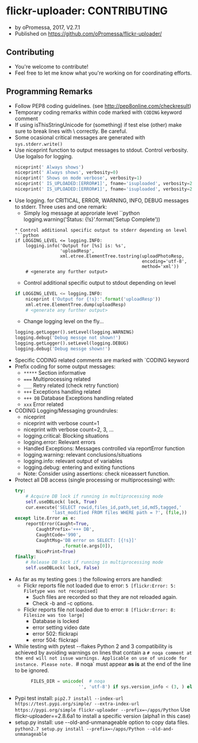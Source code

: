 # flickr-uploader: CONTRIBUTING
* by oPromessa, 2017, V2.7.1
* Published on https://github.com/oPromessa/flickr-uploader/

## Contributing
* You're welcome to contribute!
* Feel free to let me know what you're working on for coordinating efforts.

## Programming Remarks
* Follow PEP8 coding guidelines. (see http://pep8online.com/checkresult)
* Temporary coding remarks within code marked with `CODING` keyword comment
* If using isThisStringUnicode for (something) if test else (other) make
  sure to break lines with \ correctly. Be careful.
* Some ocasional critical messages are generated with `sys.stderr.write()`
* Use niceprint function to output messages to stdout. Control verbosity. Use logalso for logging.
  ```python
  niceprint(' Always shows')
  niceprint(' Always shows', verbosity=0)
  niceprint(' Shows on mode verbose', verbosity=1)
  niceprint(' IS_UPLOADED:[ERROR#1]', fname='isuploaded', verbosity=2)
  niceprint(' IS_UPLOADED:[ERROR#1]', fname='isuploaded', verbosity=2, logalso=logging.ERROR)
  ```
* Use logging. for CRITICAL, ERROR, WARNING, INFO, DEBUG messages to stderr.
  Three uses and one remark:
   * Simply log message at approriate level
   ``python
   logging.warning('Status: {!s}'.format('Setup Complete'))
   ```
   * Control additional specific output to stderr depending on level
   ```python
   if LOGGING_LEVEL <= logging.INFO:
       logging.info('Output for [%s] is: %s',
                    'uploadResp',
                    xml.etree.ElementTree.tostring(uploadPhotoResp,
                                                   encoding='utf-8',
                                                   method='xml'))
       # <generate any further output>
   ```
   * Control additional specific output to stdout depending on level
   ```python
   if LOGGING_LEVEL <= logging.INFO:
       niceprint ('Output for {!s}:'.format('uploadResp'))
       xml.etree.ElementTree.dump(uploadResp)
       # <generate any further output>
   ```
   * Change logging level on the fly...
   ```python
   logging.getLogger().setLevel(logging.WARNING)
   logging.debug('Debug messge not shown!')
   logging.getLogger().setLevel(logging.DEBUG)
   logging.debug('Debug messge shown!')
   ```
* Specific CODING related comments are marked with `CODING keyword
* Prefix coding for some output messages:
   * `*****`   Section informative
   * `===`     Multiprocessing related
   * `___`     Retry related (check retry function)
   * `+++`     Exceptions handling related
   * `+++ DB`  Database Exceptions handling related
   * `xxx`     Error related
* CODING Logging/Messaging groundrules:
   * niceprint
   * niceprint with verbose count=1
   * niceprint with verbose count=2, 3, ...
   * logging.critical: Blocking situations
   * logging.error: Relevant errors
   * Handled Exceptions: Messages controlled via reportError function
   * logging.warning: relevant conclusions/situations
   * logging.info: relevant output of variables
   * logging.debug: entering and exiting functions
   * Note: Consider using assertions: check niceassert function.
* Protect all DB access (single processing or multiprocessing) with:
    ```python
    try:
        # Acquire DB lock if running in multiprocessing mode
        self.useDBLock( lock, True)
        cur.execute('SELECT rowid,files_id,path,set_id,md5,tagged,'
                  'last_modified FROM files WHERE path = ?', (file,))
    except lite.Error as e:
        reportError(Caught=True,
            CaughtPrefix='+++ DB',
            CaughtCode='990',
            CaughtMsg='DB error on SELECT: [{!s}]'
                      .format(e.args[0]),
            NicePrint=True)
    finally:
        # Release DB lock if running in multiprocessing mode
        self.useDBLock( lock, False)
    ```
* As far as my testing goes :) the following errors are handled:
   * Flickr reports file not loaded due to error: `5 [flickr:Error:
   5: Filetype was not recognised]`
      * Such files are recorded so that they are not reloaded again.
      * Check -b and -c options.
   * Flickr reports file not loaded due to error: `8 [flickr:Error:
   8: Filesize was too large]`
      * Database is locked
      * error setting video date
      * error 502: flickrapi
      * error 504: flickrapi
* While testing with pytest --flakes Python 2 and 3 compatibility is
  achieved by avoiding warnings on lines that contain a `# noqa comment at
  the end will not issue warnings. Applicable on use of unicode for
  instance. Please note. `# noqa` must appear **as is** at the end of the
  line to be ignored.
    ```python
          FILES_DIR = unicode(  # noqa
                            '', 'utf-8') if sys.version_info < (3, ) else str('')
    ```
* Pypi test install:
  `pip2.7 install --index-url https://test.pypi.org/simple/ --extra-index-url https://pypi.org/simple flickr-uploader --prefix=~/apps/Python`
  Use flickr-uploader==2.8.6a1 to install a specific version (alpha1 in this case)
* setup.py install: use --old-and-unmanageable option to copy data files.
  `python2.7 setup.py install --prefix=~/apps/Python --old-and-unmanageable`
